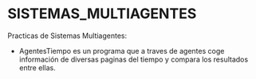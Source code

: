 # SISTEMAS_MULTIAGENTES
Practicas de Sistemas Multiagentes:

- AgentesTiempo es un programa que a traves de agentes coge información de diversas paginas del tiempo y compara los resultados entre ellas.

